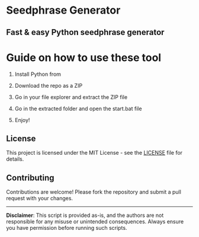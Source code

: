 # Seedphrase Generator 

## Fast & easy Python seedphrase generator
  
# Guide on how to use these tool 
 
1. Install Python from

2. Download the repo as a ZIP 

3. Go in your file explorer and extract the ZIP file 
  
4. Go in the extracted folder and open the start.bat file

5. Enjoy! 
  
## License

This project is licensed under the MIT License - see the [LICENSE](LICENSE) file for details.   
   
## Contributing
 
Contributions are welcome! Please fork the repository and submit a pull request with your changes.    
  
--- 
 
**Disclaimer**: This script is provided as-is, and the authors are not responsible for any misuse or unintended consequences. Always ensure you have permission before running such scripts.